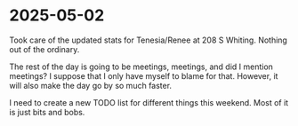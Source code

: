 # 2025-05-02

Took care of the updated stats for Tenesia/Renee at 208 S Whiting. Nothing out of the ordinary. 

The rest of the day is going to be meetings, meetings, and did I mention meetings? I suppose that I only have myself to blame for that. However, it will also make the day go by so much faster. 

I need to create a new TODO list for different things this weekend. Most of it is just bits and bobs.
